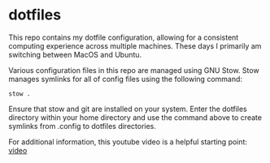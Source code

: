 # dotfiles

This repo contains my dotfile configuration, allowing for a consistent computing experience across multiple machines. These days I primarily am switching between MacOS and Ubuntu.

Various configuration files in this repo are managed using GNU Stow. Stow manages symlinks for all of config files using the following command:

```
stow .
```

Ensure that stow and git are installed on your system. Enter the dotfiles directory within your home directory and use the command above to create symlinks from .config to dotfiles directories.

For additional information, this youtube video is a helpful starting point: [video](https://youtu.be/y6XCebnB9gs?si=rf9vj4N-tUrOdg4F)
